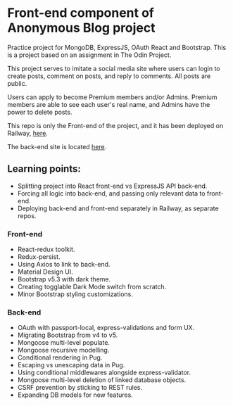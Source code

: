 # Front-end component of Anonymous Blog project

Practice project for MongoDB, ExpressJS, OAuth React and Bootstrap. This is a project based on an assignment in The Odin Project.

This project serves to imitate a social media site where users can login to create posts, comment on posts, and reply to comments. All posts are public.

Users can apply to become Premium members and/or Admins. Premium members are able to see each user's real name, and Admins have the power to delete posts.

This repo is only the Front-end of the project, and it has been deployed on Railway, [here](https://anonymous-blog-production-93e5.up.railway.app/).
<br/>

The back-end site is located [here](http://anonymous-blog-production.up.railway.app).
<br/>

## Learning points:

- Splitting project into React front-end vs ExpressJS API back-end.
- Forcing all logic into back-end, and passing only relevant data to front-end.
- Deploying back-end and front-end separately in Railway, as separate repos.

### Front-end

- React-redux toolkit.
- Redux-persist.
- Using Axios to link to back-end.
- Material Design UI.
- Bootstrap v5.3 with dark theme.
- Creating togglable Dark Mode switch from scratch.
- Minor Bootstrap styling customizations.

### Back-end

- OAuth with passport-local, express-validations and form UX.
- Migrating Bootstrap from v4 to v5.
- Mongoose multi-level populate.
- Mongoose recursive modelling.
- Conditional rendering in Pug.
- Escaping vs unescaping data in Pug.
- Using conditional middlewares alongside express-validator.
- Mongoose multi-level deletion of linked database objects.
- CSRF prevention by sticking to REST rules.
- Expanding DB models for new features.
